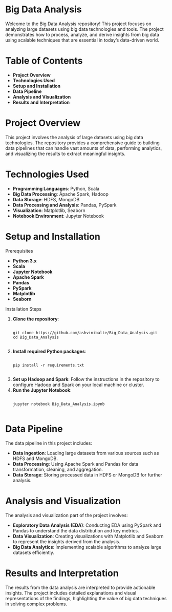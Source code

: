 <h1><b>Big Data Analysis</b></h1>
Welcome to the Big Data Analysis repository! This project focuses on analyzing large datasets using big data technologies and tools. The project demonstrates how to process, analyze, and derive insights from big data using scalable techniques that are essential in today’s data-driven world.

<h1><b>Table of Contents</b></h1>
<ul>
  <li><b>Project Overview</b></li>
  <li><b>Technologies Used</b></li>
  <li><b>Setup and Installation</b></li>
  <li><b>Data Pipeline</b></li>
  <li><b>Analysis and Visualization</b></li>
  <li><b>Results and Interpretation</b></li>

</ul>
<h1><b>Project Overview</b></h1>
This project involves the analysis of large datasets using big data technologies. The repository provides a comprehensive guide to building data pipelines that can handle vast amounts of data, performing analytics, and visualizing the results to extract meaningful insights.

<h1><b>Technologies Used</b></h1>
<ul>
  <li><b>Programming Languages</b>: Python, Scala</li>
  <li><b>Big Data Processing</b>: Apache Spark, Hadoop</li>
  <li><b>Data Storage</b>: HDFS, MongoDB</li>
  <li><b>Data Processing and Analysis</b>: Pandas, PySpark</li>
  <li><b>Visualization</b>: Matplotlib, Seaborn</li>
  <li><b>Notebook Environment</b>: Jupyter Notebook</li>
</ul>
<h1><b>Setup and Installation</b></h1>
Prerequisites

<ul>
  <li><b>Python 3.x</b></li>
  <li><b>Scala</b></li>
  <li><b>Jupyter Notebook</b></li>
  <li><b>Apache Spark</b></li>
  <li><b>Pandas</b></li>
  <li><b>PySpark</b></li>
  <li><b>Matplotlib</b></li>
  <li><b>Seaborn</b></li>
</ul>
Installation Steps

<ol>
  <li><b>Clone the repository</b>:
    <pre><code>
git clone https://github.com/ashvinibalte/Big_Data_Analysis.git
cd Big_Data_Analysis
    </code></pre>
  </li>
  <li><b>Install required Python packages</b>:
    <pre><code>
pip install -r requirements.txt
    </code></pre>
  </li>
  <li><b>Set up Hadoop and Spark</b>: Follow the instructions in the repository to configure Hadoop and Spark on your local machine or cluster.</li>
  <li><b>Run the Jupyter Notebook</b>:
    <pre><code>
jupyter notebook Big_Data_Analysis.ipynb
    </code></pre>
  </li>
</ol>
<h1><b>Data Pipeline</b></h1>
The data pipeline in this project includes:

<ul>
  <li><b>Data Ingestion</b>: Loading large datasets from various sources such as HDFS and MongoDB.</li>
  <li><b>Data Processing</b>: Using Apache Spark and Pandas for data transformation, cleaning, and aggregation.</li>
  <li><b>Data Storage</b>: Storing processed data in HDFS or MongoDB for further analysis.</li>
</ul>
<h1><b>Analysis and Visualization</b></h1>
The analysis and visualization part of the project involves:

<ul>
  <li><b>Exploratory Data Analysis (EDA)</b>: Conducting EDA using PySpark and Pandas to understand the data distribution and key metrics.</li>
  <li><b>Data Visualization</b>: Creating visualizations with Matplotlib and Seaborn to represent the insights derived from the analysis.</li>
  <li><b>Big Data Analytics</b>: Implementing scalable algorithms to analyze large datasets efficiently.</li>
</ul>
<h1><b>Results and Interpretation</b></h1>
The results from the data analysis are interpreted to provide actionable insights. The project includes detailed explanations and visual representations of the findings, highlighting the value of big data techniques in solving complex problems.
